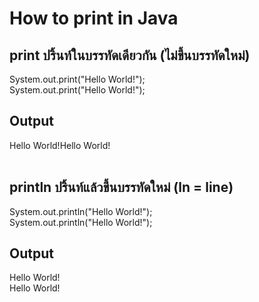 <h1>How to print in Java</h1>
<h2>print ปริ้นท์ในบรรทัดเดียวกัน (ไม่ขึ้นบรรทัดใหม่)</h2>
System.out.print("Hello World!");<br>
System.out.print("Hello World!");<br>
<h2>Output</h2>
Hello World!Hello World!<br><br>
<h2>println ปริ้นท์แล้วขึ้นบรรทัดใหม่ (ln = line)</h2>
System.out.println("Hello World!");<br>
System.out.println("Hello World!");<br>
<h2>Output</h2>
Hello World!<br>
Hello World!<br>
